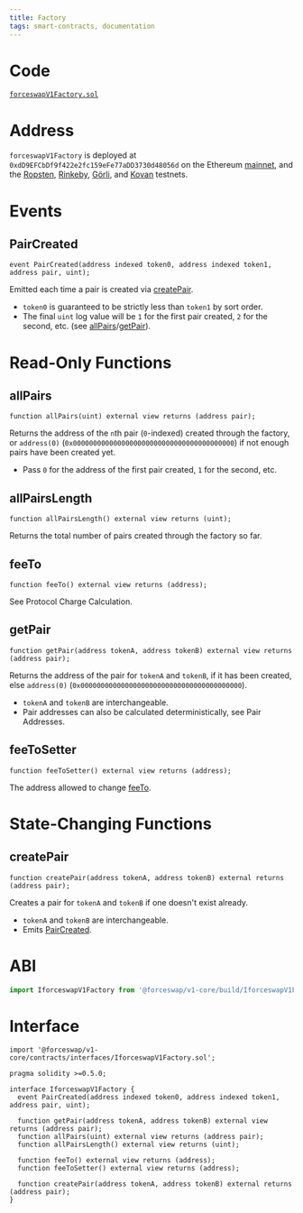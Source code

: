 ```yaml
---
title: Factory
tags: smart-contracts, documentation
---
```


# Code

[`forceswapV1Factory.sol`](https://github.com/forceswap/forceswap-v1-core/blob/master/contracts/forceswapV1Factory.sol)

# Address

`forceswapV1Factory` is deployed at `0xdD9EFCbDf9f422e2fc159eFe77aDD3730d48056d` on the Ethereum [mainnet](https://etherscan.io/address/0xdD9EFCbDf9f422e2fc159eFe77aDD3730d48056d), and the [Ropsten](https://ropsten.etherscan.io/address/0xdD9EFCbDf9f422e2fc159eFe77aDD3730d48056d), [Rinkeby](https://rinkeby.etherscan.io/address/0xdD9EFCbDf9f422e2fc159eFe77aDD3730d48056d), [Görli](https://goerli.etherscan.io/address/0xdD9EFCbDf9f422e2fc159eFe77aDD3730d48056d), and [Kovan](https://kovan.etherscan.io/address/0xdD9EFCbDf9f422e2fc159eFe77aDD3730d48056d) testnets.

# Events

## PairCreated

```solidity
event PairCreated(address indexed token0, address indexed token1, address pair, uint);
```

Emitted each time a pair is created via [createPair](#createpair).

- `token0` is guaranteed to be strictly less than `token1` by sort order.
- The final `uint` log value will be `1` for the first pair created, `2` for the second, etc. (see [allPairs](#allpairs)/[getPair](#getpair)).

# Read-Only Functions

## allPairs

```solidity
function allPairs(uint) external view returns (address pair);
```

Returns the address of the `n`th pair (`0`-indexed) created through the factory, or `address(0)` (`0x0000000000000000000000000000000000000000`) if not enough pairs have been created yet.

- Pass `0` for the address of the first pair created, `1` for the second, etc.


## allPairsLength

```solidity
function allPairsLength() external view returns (uint);
```

Returns the total number of pairs created through the factory so far.

## feeTo

```solidity
function feeTo() external view returns (address);
```

See <Link to='/docs/v1/advanced-topics/fees/#protocol-charge-calculation'>Protocol Charge Calculation</Link>.

## getPair

```solidity
function getPair(address tokenA, address tokenB) external view returns (address pair);
```

Returns the address of the pair for `tokenA` and `tokenB`, if it has been created, else `address(0)` (`0x0000000000000000000000000000000000000000`).

- `tokenA` and `tokenB` are interchangeable.
- Pair addresses can also be calculated deterministically, see <Link to='/docs/v1/javascript-SDK/getting-pair-addresses/'>Pair Addresses</Link>.


## feeToSetter

```solidity
function feeToSetter() external view returns (address);
```

The address allowed to change [feeTo](#feeto).

# State-Changing Functions

## createPair

```solidity
function createPair(address tokenA, address tokenB) external returns (address pair);
```

Creates a pair for `tokenA` and `tokenB` if one doesn't exist already.

- `tokenA` and `tokenB` are interchangeable.
- Emits [PairCreated](#paircreated).

# ABI

```typescript
import IforceswapV1Factory from '@forceswap/v1-core/build/IforceswapV1Factory.json'
```

# Interface

```solidity
import '@forceswap/v1-core/contracts/interfaces/IforceswapV1Factory.sol';
```

```solidity
pragma solidity >=0.5.0;

interface IforceswapV1Factory {
  event PairCreated(address indexed token0, address indexed token1, address pair, uint);

  function getPair(address tokenA, address tokenB) external view returns (address pair);
  function allPairs(uint) external view returns (address pair);
  function allPairsLength() external view returns (uint);

  function feeTo() external view returns (address);
  function feeToSetter() external view returns (address);

  function createPair(address tokenA, address tokenB) external returns (address pair);
}
```


